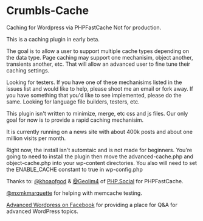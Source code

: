 # Crumbls-Cache
Caching for Wordpress via PHPFastCache
Not for production.

This is a caching plugin in early beta.  

The goal is to allow a user to support multiple cache types depending on the data type.  Page caching may support one mechanisim, object another, transients another, etc.  That will allow an advanced user to fine tune their caching settings.

Looking for testers.  If you have one of these mechanisims listed in the issues list and would like to help, please shoot me an email or fork away.    If you have something that you'd like to see implemented, please do the same.   Looking for language file builders, testers, etc.

This plugin isn't written to minimize, merge, etc css and js files.  Our only goal for now is to provide a rapid caching mechanisim.

It is currently running on a news site with about 400k posts and about one million visits per month.

Right now, the install isn't automtaic and is not made for beginners.  You're going to need to install the plugin then move the advanced-cache.php and object-cache.php into your wp-content directories.  You also will need to set the ENABLE_CACHE constant to true in wp-config.php    

Thanks to:
[@khoaofgod](https://github.com/khoaofgod) & [@Geolim4](https://github.com/Geolim4) of [PHP.Social](https://github.com/PHPSocialNetwork) for PHPFastCache.

[@mxmkmarquette](https://github.com/mxmkmarquette/) for helping with memcache testing.

[Advanced Wordpress on Facebook](https://www.facebook.com/groups/advancedwp/) for providing a place for Q&A for advanced WordPress topics.
